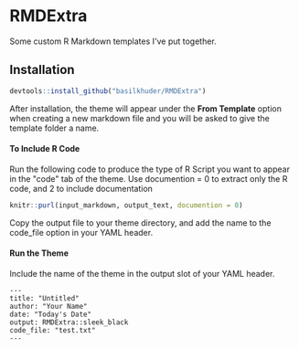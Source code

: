 # RMDExtra
Some custom R Markdown templates I've put together.

<h2>Installation</h2>

```r
devtools::install_github("basilkhuder/RMDExtra")
```

After installation, the theme will appear under the <b>From Template</b> option when creating a new markdown file and you will be asked to give the template folder a name. 

<h4> To Include R Code </h4>
Run the following code to produce the type of R Script you want to appear in the "code" tab of the theme. Use documention = 0 to extract only the R code, and 2 to include documentation


```r
knitr::purl(input_markdown, output_text, documention = 0)
```

Copy the output file to your theme directory, and add the name to the code_file option in your YAML header. 

<h4> Run the Theme </h4> 
Include the name of the theme in the output slot of your YAML header. 

```
---
title: "Untitled"
author: "Your Name"
date: "Today's Date"
output: RMDExtra::sleek_black
code_file: "test.txt"
---
```
